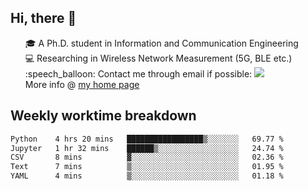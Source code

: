 <h2 > Hi, there 👋 </h3>

<div >
 <ul>
 🎓 A Ph.D. student in Information and Communication Engineering <br>
 💻 Researching in Wireless Network Measurement (5G, BLE etc.)<br>
 :speech_balloon: Contact me through email if possible: <a href="mailto:ethanjia@sjtu.edu.cn"><img src="https://img.shields.io/badge/-ethanjia@sjtu.edu.cn-c14438?style=plastic&logo=Gmail&logoColor=white&link=mailto:mailto:ethanjia@sjtu.edu.cn"></a> <br>
  More info @ <a href="https://haifengjia.github.io">my home page</a>
 </ul>
</div>

<h2 >
Weekly worktime breakdown
</h1>


<!--START_SECTION:waka-->

```txt
Python    4 hrs 20 mins   █████████████████▒░░░░░░░   69.77 %
Jupyter   1 hr 32 mins    ██████▒░░░░░░░░░░░░░░░░░░   24.74 %
CSV       8 mins          ▓░░░░░░░░░░░░░░░░░░░░░░░░   02.36 %
Text      7 mins          ▒░░░░░░░░░░░░░░░░░░░░░░░░   01.95 %
YAML      4 mins          ▒░░░░░░░░░░░░░░░░░░░░░░░░   01.18 %
```

<!--END_SECTION:waka-->


